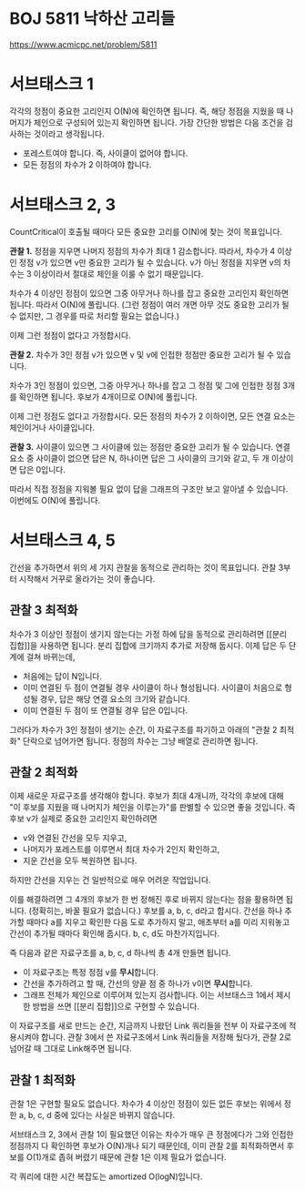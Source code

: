 # BOJ 5811 낙하산 고리들
https://www.acmicpc.net/problem/5811

# 서브태스크 1
각각의 정점이 중요한 고리인지 O(N)에 확인하면 됩니다. 즉, 해당 정점을 지웠을 때 나머지가 체인으로 구성되어 있는지 확인하면 됩니다. 가장 간단한 방법은 다음 조건을 검사하는 것이라고 생각됩니다.

* 포레스트여야 합니다. 즉, 사이클이 없어야 합니다.
* 모든 정점의 차수가 2 이하여야 합니다.

# 서브태스크 2, 3
CountCritical이 호출될 때마다 모든 중요한 고리를 O(N)에 찾는 것이 목표입니다.

**관찰 1.** 정점을 지우면 나머지 정점의 차수가 최대 1 감소합니다. 따라서, 차수가 4 이상인 정점 v가 있으면 v만 중요한 고리가 될 수 있습니다. v가 아닌 정점을 지우면 v의 차수는 3 이상이라서 절대로 체인을 이룰 수 없기 때문입니다.

차수가 4 이상인 정점이 있으면 그중 아무거나 하나를 잡고 중요한 고리인지 확인하면 됩니다. 따라서 O(N)에 풀립니다. (그런 정점이 여러 개면 아무 것도 중요한 고리가 될 수 없지만, 그 경우를 따로 처리할 필요는 없습니다.)

이제 그런 정점이 없다고 가정합시다.

**관찰 2.** 차수가 3인 정점 v가 있으면 v 및 v에 인접한 정점만 중요한 고리가 될 수 있습니다.

차수가 3인 정점이 있으면, 그중 아무거나 하나를 잡고 그 정점 및 그에 인접한 정점 3개를 확인하면 됩니다. 후보가 4개이므로 O(N)에 풀립니다.

이제 그런 정점도 없다고 가정합시다. 모든 정점의 차수가 2 이하이면, 모든 연결 요소는 체인이거나 사이클입니다.

**관찰 3.** 사이클이 있으면 그 사이클에 있는 정점만 중요한 고리가 될 수 있습니다. 연결 요소 중 사이클이 없으면 답은 N, 하나이면 답은 그 사이클의 크기와 같고, 두 개 이상이면 답은 0입니다.

따라서 직접 정점을 지워볼 필요 없이 답을 그래프의 구조만 보고 알아낼 수 있습니다. 이번에도 O(N)에 풀립니다.

# 서브태스크 4, 5
간선을 추가하면서 위의 세 가지 관찰을 동적으로 관리하는 것이 목표입니다. 관찰 3부터 시작해서 거꾸로 올라가는 것이 좋습니다.

## 관찰 3 최적화
차수가 3 이상인 정점이 생기지 않는다는 가정 하에 답을 동적으로 관리하려면 [[분리 집합]]을 사용하면 됩니다. 분리 집합에 크기까지 추가로 저장해 둡시다. 이제 답은 두 단계에 걸쳐 바뀌는데,

* 처음에는 답이 N입니다.
* 이미 연결된 두 점이 연결될 경우 사이클이 하나 형성됩니다. 사이클이 처음으로 형성될 경우, 답은 해당 연결 요소의 크기와 같습니다.
* 이미 연결된 두 점이 또 연결될 경우 답은 0입니다.

그러다가 차수가 3인 정점이 생기는 순간, 이 자료구조를 파기하고 아래의 "관찰 2 최적화" 단락으로 넘어가면 됩니다. 정점의 차수는 그냥 배열로 관리하면 됩니다.

## 관찰 2 최적화
이제 새로운 자료구조를 생각해야 합니다. 후보가 최대 4개니까, 각각의 후보에 대해 "이 후보를 지웠을 때 나머지가 체인을 이루는가"를 판별할 수 있으면 좋을 것입니다. 즉 후보 v가 실제로 중요한 고리인지 확인하려면

* v와 연결된 간선을 모두 지우고,
* 나머지가 포레스트를 이루면서 최대 차수가 2인지 확인하고,
* 지운 간선을 모두 복원하면 됩니다.

하지만 간선을 지우는 건 일반적으로 매우 어려운 작업입니다.

이를 해결하려면 그 4개의 후보가 한 번 정해진 후로 바뀌지 않는다는 점을 활용하면 됩니다. (정확히는, 바꿀 필요가 없습니다.) 후보를 a, b, c, d라고 합시다. 간선을 하나 추가할 때마다 a를 지우고 확인한 다음 도로 추가하지 말고, 애초부터 a를 미리 지워놓고 간선이 추가될 때마다 확인해 줍시다. b, c, d도 마찬가지입니다.

즉 다음과 같은 자료구조를 a, b, c, d 하나씩 총 4개 만들면 됩니다.

* 이 자료구조는 특정 정점 v를 **무시**합니다.
* 간선을 추가하려고 할 때, 간선의 양끝 점 중 하나가 v이면 **무시**합니다.
* 그래프 전체가 체인으로 이루어져 있는지 검사합니다. 이는 서브태스크 1에서 제시한 방법을 쓰면 [[분리 집합]]으로 구현할 수 있습니다.

이 자료구조를 새로 만드는 순간, 지금까지 나왔던 Link 쿼리들을 전부 이 자료구조에 적용시켜야 합니다. 관찰 3에서 쓴 자료구조에서 Link 쿼리들을 저장해 뒀다가, 관찰 2로 넘어갈 때 그대로 Link해주면 됩니다.

## 관찰 1 최적화
관찰 1은 구현할 필요도 없습니다. 차수가 4 이상인 정점이 있든 없든 후보는 위에서 정한 a, b, c, d 중에 있다는 사실은 바뀌지 않습니다.

서브태스크 2, 3에서 관찰 1이 필요했던 이유는 차수가 매우 큰 정점에다가 그와 인접한 정점까지 다 확인하면 후보가 O(N)개나 되기 때문인데, 이미 관찰 2를 최적화하면서 후보를 O(1)개로 좁혀 버렸기 때문에 관찰 1은 이제 필요가 없습니다.

각 쿼리에 대한 시간 복잡도는 amortized O(logN)입니다.

